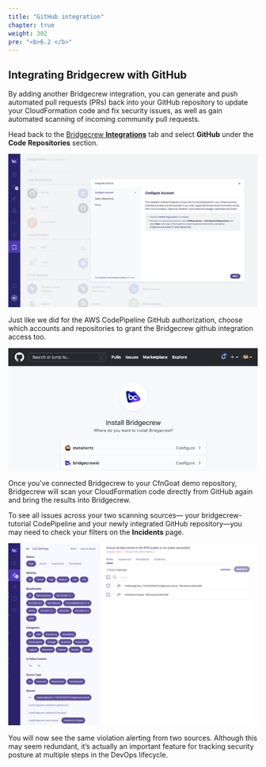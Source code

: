 ```yaml
---
title: "GitHub integration"
chapter: true
weight: 302
pre: "<b>6.2 </b>"
---
```


## Integrating Bridgecrew with GitHub
By adding another Bridgecrew integration, you can generate and push automated pull requests (PRs) back into your GitHub repository to update your CloudFormation code and fix security issues, as well as gain automated scanning of incoming community pull requests.

Head back to the [Bridgecrew **Integrations**](https://www.bridgecrew.cloud/integrations/Github/?utm_source=aws_workshop) tab and select **GitHub** under the **Code Repositories** section. 

![Authorize Github Bridgecrew Integration](./images/dash-authorize-github-2v2.png "Authorize Github Bridgecrew Integration")

Just like we did for the AWS CodePipeline GitHub authorization, choose which accounts and repositories to grant the Bridgecrew github integration access too. 

![Authorize Github Bridgecrew Integration](./images/dash-authorize-github-3.png "Authorize Github Bridgecrew Integration")

Once you’ve connected Bridgecrew to your CfnGoat demo repository, Bridgecrew will scan your CloudFormation code directly from GitHub again and bring the results into Bridgecrew.

To see all issues across your two scanning sources— your bridgecrew-tutorial CodePipeline and your newly integrated GitHub repository—you may need to check your filters on the **Incidents** page. 

![Filtering Incidents in the Bridgecrew dashboard](./images/dash-github-integration-filter-1.png "Filtering Incidents in the Bridgecrew dashboard")

You will now see the same violation alerting from two sources.  Although this may seem redundant, it’s actually an important feature for tracking security posture at multiple steps in the DevOps lifecycle.